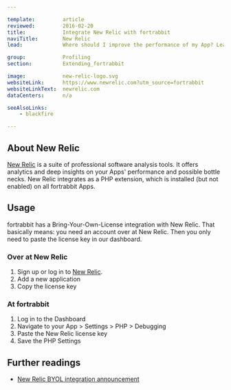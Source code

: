 ```yaml
---

template:         article
reviewed:         2016-02-20
title:            Integrate New Relic with fortrabbit
naviTitle:        New Relic
lead:             Where should I improve the performance of my App? Learn how to combine the popular software analysis tool with fortrabbit.

group:            Profiling
section:          Extending_fortrabbit

image:            new-relic-logo.svg
websiteLink:      https://www.newrelic.com?utm_source=fortrabbit
websiteLinkText:  newrelic.com
dataCenters:      n/a

seeAlsoLinks:
    - blackfire

---
```


## About New Relic

[New Relic](https://www.newrelic.com) is a suite of professional software analysis tools. It offers analytics and deep insights on your Apps' performance and possible bottle necks. New Relic integrates as a PHP extension, which is installed (but not enabled) on all fortrabbit Apps.


## Usage

fortrabbit has a Bring-Your-Own-License integration with New Relic. That basically means: you need an account over at New Relic. Then you only need to paste the license key in our dashboard.

### Over at New Relic

1. Sign up or log in to [New Relic](http://newrelic.com/).
1. Add a new application
1. Copy the license key

### At fortrabbit

1. Log in to the Dashboard
1. Navigate to your App > Settings > PHP > Debugging
1. Paste the New Relic license key
1. Save the PHP Settings


## Further readings

* [New Relic BYOL integration announcement](http://blog.fortrabbit.com/new-relic-byol)